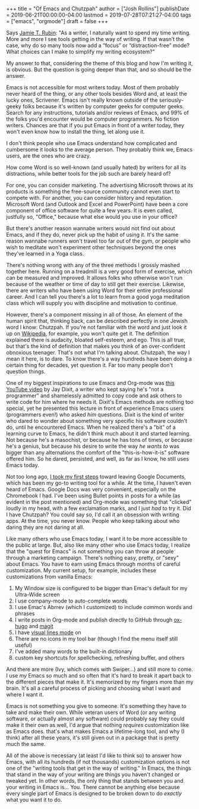 +++
title = "Of Emacs and Chutzpah"
author = ["Josh Rollins"]
publishDate = 2019-06-21T00:00:00-04:00
lastmod = 2019-07-28T07:21:27-04:00
tags = ["emacs", "orgmode"]
draft = false
+++

Says [Jamie T. Rubin](https://www.jamierubin.net/2019/06/13/writing-in-the-digital-age-an-introduction/#comments): "As a writer, I naturally want to spend my time writing. More and more I see tools getting in the way of writing. If that wasn’t the case, why do so many tools now add a “focus” or “distraction-free” mode? What choices can I make to simplify my writing ecosystem?"

My answer to that, considering the theme of this blog and how I'm writing it,  is obvious. But the question is going deeper than that, and so should be the answer.

<!--more-->

Emacs is not accessible for most writers today. Most of them probably never heard of the thing, or any other tools besides Word and, at least the lucky ones, Scrivener. Emacs isn't really known outside of the seriously-geeky folks because it's written by computer geeks for computer geeks. Search for any instructions, tutorials and/or reviews of Emacs, and 99% of the folks you'd encounter would be computer programmers. No fiction writers. Chances are that if you put Emacs in front of a writer today, they won't even know how to install the thing, let along use it.

I don't think people who use Emacs understand how complicated and cumbersome it looks to the average person. They probably think we, Emacs users, are the ones who are crazy.

How come Word is so well-known (and usually hated) by writers for all its distractions, while better tools for the job such are barely heard of?

For one, you can consider marketing. The advertising Microsoft throws at its products is something the free-source community cannot even start to compete with. For another, you can consider history and reputation. Microsoft Word (and Outlook and Excel and PowerPoint) have been a core component of office software for quite a few years. It is even called, justfully so, "Office," because what else would you use in your office?

But there's another reason wannabe writers would not find out about Emacs, and if they do, never pick up the habit of using it. It's the same reason wannabe runners won't travel too far out of the gym, or people who wish to meditate won't experiment other techniques beyond the ones they've learned in a Yoga class.

There's nothing wrong with any of the three methods I grossly mashed together here. Running on a treadmill is a very good form of exercise, which can be measured and improved. It allows folks who otherwise won't run because of the weather or time of day to still get their exercise. Likewise, there are writers who have been using Word for their entire professional career. And I can tell you there's a lot to learn from a good yoga meditation class which will supply you with discipline and motivation to continue.

However, there's a component missing in all of those. An element of the human spirit that, thinking back, can be described perfectly in one Jewish word I know: Chutzpah. If you're not familiar with the word and just look it up on [Wikipedia](https://en.wikipedia.org/wiki/Chutzpah), for example, you won't quite get it. The definition explained there is audacity, bloated self-esteem, and ego. This is all true, but that's the kind of definition that makes you think of an over-confident obnoxious teenager. That's not what I'm talking about. Chutzpah, the way I mean it here, is to dare. To know there's a way hundreds have been doing a certain thing for decades, yet question it. Far too many people don't question things.

One of my biggest inspirations to use Emacs and Org-mode was [this YouTube video](https://www.youtube.com/watch?v=FtieBc3KptU) by Jay Dixit, a writer who kept saying he's "not a programmer" and shamelessly admitted to copy code and ask others to write code for him where he needs it. Dixit's  Emacs methods are nothing too special, yet he presented this lecture in front of experience Emacs users (programmers even!) who asked _him_ questions. Dixit is the kind of writer who dared to wonder about something very specific his software couldn't do, until he encountered Emacs. When he realized there's a "bit" of a learning curve to Emacs, he didn't think much about it and started learning. Not because he's a masochist, or because he has tons of times, or because he's a genius, but because his desire to write the way _he wants to_ was bigger than any alternations the comfort of the "this-is-how-it-is" software offered him. So he dared, persisted, and well, as far as I know, he still uses Emacs today.

Not too long ago, [I took my first steps](https://medium.com/@Josh%5FRollins/writing-post-d044aac72d0) toward leaving Google Documents, which has been my go-to writing tool for a while. At the time, I haven't even heard of Emacs. Google Docs was very convenient, especially on the Chromebook I had. I've been using Bullet points in posts for a while (as evident in the post mentioned) and Org-mode was something that "clicked" loudly in my head, with a few exclamation marks, and I just _had_ to try it. Did I have Chutzpah? You could say so, I'd call it an obsession with writing apps. At the time, you never know. People who keep talking about who daring they are not daring at all.

Like many others who use Emacs today, I want it to be more accessible to the public at large. But, also like many other who use Emacs today, I realize that the "quest for Emacs" is not something you can throw at people through a marketing campaign. There's nothing easy, pretty, or "sexy" about Emacs. You have to earn using Emacs through  months of careful customization. My current setup, for example, includes these customizations from vanilla Emacs:

1.  My Window size is configured to be bigger than Emac's default for my Ultra-Wide screen
2.  I use company-mode to auto-complete words
3.  I use Emac's Abrrev (which I customized) to include common words and phrases
4.  I write posts in Org-mode and publish directly to GitHub through [ox-hugo](https://ox-hugo.scripter.co/) and [magit](https://magit.vc/)
5.  I have [visual lines mode](https://www.gnu.org/software/emacs/manual/html%5Fnode/emacs/Visual-Line-Mode.html) on
6.  There are no icons in my tool bar (though I find the menu itself still useful)
7.  I've added many words to the built-in dictionary
8.  custom key shortcuts for spellchecking, refreshing buffer, and others

And there are more (Ivy, which comes with Swiper...) and still more to come. I use _my_ Emacs so much and so often that it's hard to break it apart back to the different pieces that make it. It's memorized by my fingers more than my brain. It's all a careful process of picking and choosing what I want and where I want it.

Emacs is not something you give to someone. It's something they have to take and make their own. While veteran users of Word (or any writing software, or actually almost any software) could probably say they could make it their own as well, I'd argue that nothing _requires_ customization like as Emacs does. that's what makes Emacs a lifetime-long tool, and why (I think) after all these years, it's still given out in a package that is pretty much the same.

All of the above is necessary (at least I'd like to think so) to answer how Emacs, with all its hundreds (if not thousands) customization options is not one of the "writing tools that get in the way of writing." In Emacs, the things that stand in the way of your writing are things you haven't changed or tweaked yet. In other words, the only thing that stands between you and your writing in Emacs is... You. There cannot be anything else because every single part of Emacs is designed to be broken down to do _exactly_ what you want it to do.